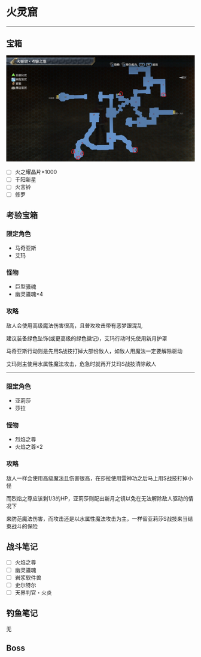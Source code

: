 # 火灵窟

---

## 宝箱

![火灵窟](./../images/map_火灵窟.jpg)

- [ ]  火之耀晶片×1000
- [ ]  千阳新星
- [ ]  火言铃
- [ ]  修罗

## 考验宝箱

### 限定角色

- 马奇亚斯
- 艾玛

### 怪物

- 巨型骚魂
- 幽灵骚魂×4

### 攻略

敌人会使用高级魔法伤害很高，且普攻攻击带有恶梦跟混乱

建议装备绿色坠饰(或更高级的绿色徽记)，艾玛行动时先使用新月护罩

马奇亚斯行动则是先用S战技打掉大部份敌人，如敌人用魔法一定要解除驱动

艾玛则主使用水属性魔法攻击，危急时就再开艾玛S战技清除敌人

---

### 限定角色

- 亚莉莎
- 莎拉

### 怪物

- 烈焰之尊
- 火焰之尊×2

### 攻略

敌人一样会使用高级魔法且伤害很高，在莎拉使用雷神功之后马上用S战技打掉小怪

而烈焰之尊应该剩1/3的HP，亚莉莎则配出新月之镜以免在无法解除敌人驱动的情况下

来防范魔法伤害，而攻击还是以水属性魔法攻击为主，一样留亚莉莎S战技来当结束战斗的保险

## 战斗笔记

- [ ] 火焰之尊
- [ ] 幽灵骚魂
- [ ] 岩浆软件兽
- [ ] 史尔特尔
- [ ] 天界判官・火炎

## 钓鱼笔记

无

## Boss